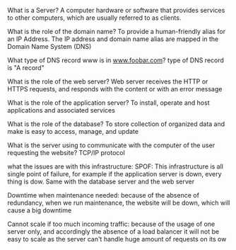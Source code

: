 What is a Server?
A computer hardware or software that provides services to other computers, which are usually referred to as clients.

What is the role of the domain name?
To provide a human-friendly alias for an IP Address. The IP address and domain name alias are mapped in the Domain Name System (DNS)

What type of DNS record www is in www.foobar.com?
type of DNS record is "A record"

What is the role of the web server?
Web server receives the HTTP or HTTPS requests, and responds with the content or with an error message

What is the role of the application server?
To install, operate and host applications and associated services

What is the role of the database?
To store collection of organized data and make is easy to access, manage, and update

What is the server using to communicate with the computer of the user requesting the website?
TCP/IP protocol

what the issues are with this infrastructure:
SPOF:
This infrastructure is all single point of failure, for example if the application server is down, every thing is dow. Same with the database server and the web server

Downtime when maintenance needed:
because of the absence of redundancy, when we run maintenance, the website will be down, which will cause a big downtime

Cannot scale if too much incoming traffic:
because of the usage of one server only, and accordingly the absence of a load balancer it will not be easy to scale as the server can't handle huge amount of requests on its ow
